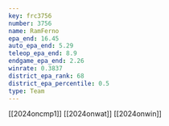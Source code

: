 ```yaml
---
key: frc3756
number: 3756
name: RamFerno
epa_end: 16.45
auto_epa_end: 5.29
teleop_epa_end: 8.9
endgame_epa_end: 2.26
winrate: 0.3837
district_epa_rank: 68
district_epa_percentile: 0.5
type: Team
---
```

[[2024oncmp1]]
[[2024onwat]]
[[2024onwin]]
